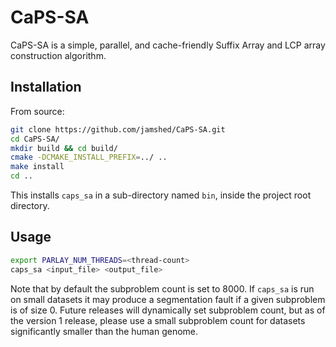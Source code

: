 # CaPS-SA

CaPS-SA is a simple, parallel, and cache-friendly Suffix Array and LCP array construction algorithm.

## Installation

From source:

```bash
git clone https://github.com/jamshed/CaPS-SA.git
cd CaPS-SA/
mkdir build && cd build/
cmake -DCMAKE_INSTALL_PREFIX=../ ..
make install
cd ..
```

This installs `caps_sa` in a sub-directory named `bin`, inside the project root directory.
<!-- If the suffix and the LCP arrays are to be constructed for texts with sizes $\geq 2^{32}$, then please replace the `cmake` command in the installation instructions with the following one: `cmake -DCMAKE_INSTALL_PREFIX=../ -DLARGE_IDX=ON` . -->

## Usage

  ```bash
  export PARLAY_NUM_THREADS=<thread-count>
  caps_sa <input_file> <output_file>
  ```

Note that by default the subproblem count is set to 8000. If `caps_sa` is run on small datasets it may produce a segmentation fault if a given subproblem is of size 0. Future releases will dynamically set subproblem count, but as of the version 1 release, please use a small subproblem count for datasets significantly smaller than the human genome.
